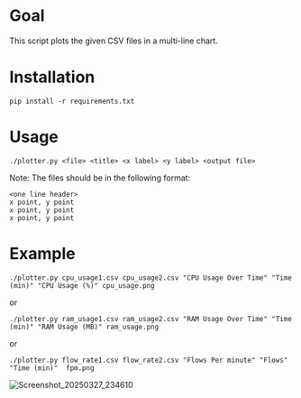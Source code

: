 # Goal

This script plots the given CSV files in a multi-line chart. 

# Installation

```
pip install -r requirements.txt
```

# Usage

```
./plotter.py <file> <title> <x label> <y label> <output file>
```

Note: The files should be in the following format:

```
<one line header>
x point, y point
x point, y point
x point, y point
```


# Example

```shell
./plotter.py cpu_usage1.csv cpu_usage2.csv "CPU Usage Over Time" "Time (min)" "CPU Usage (%)" cpu_usage.png
```

or

```shell
./plotter.py ram_usage1.csv ram_usage2.csv "RAM Usage Over Time" "Time (min)" "RAM Usage (MB)" ram_usage.png
```
or

```shell
./plotter.py flow_rate1.csv flow_rate2.csv "Flows Per minute" "Flows" "Time (min)"  fpm.png
```

![Screenshot_20250327_234610](https://github.com/user-attachments/assets/eddbd53c-0a5b-46d3-a6de-4260af56561e)

